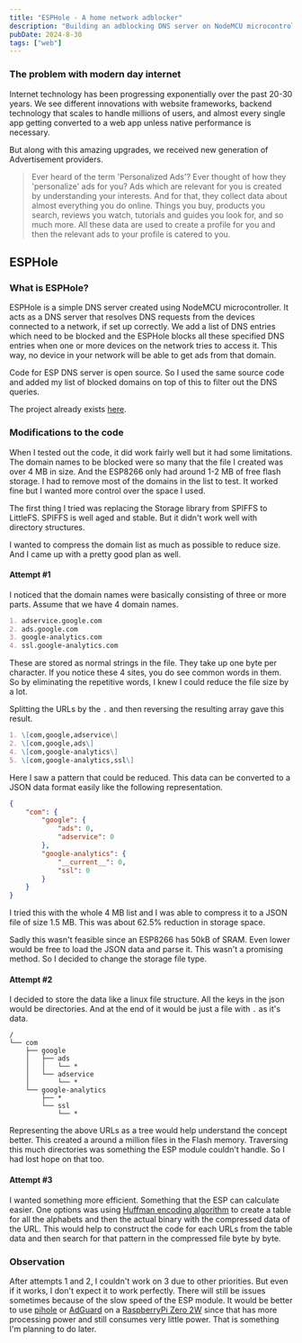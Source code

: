 ```yaml
---
title: "ESPHole - A home network adblocker"
description: "Building an adblocking DNS server on NodeMCU microcontroller"
pubDate: 2024-8-30
tags: ["web"]
---
```

### The problem with modern day internet

Internet technology has been progressing exponentially over the past 20-30 years.
We see different innovations with website frameworks, backend technology that scales
to handle millions of users, and almost every single app getting converted to a
web app unless native performance is necessary.

But along with this amazing upgrades, we received new generation of Advertisement
providers. 
> Ever heard of the term 'Personalized Ads'? Ever thought of how they 'personalize'
ads for you?
Ads which are relevant for you is created by understanding your interests. And for that,
they collect data about almost everything you do online. Things you buy, products you search,
reviews you watch, tutorials and guides you look for, and so much more. All these data are
used to create a profile for you and then the relevant ads to your profile is catered to you.

## ESPHole

### What is ESPHole?
ESPHole is a simple DNS server created using NodeMCU microcontroller. It acts as a DNS server
that resolves DNS requests from the devices connected to a network, if set up correctly.
We add a list of DNS entries which need to be blocked and the ESPHole blocks all these
specified DNS entries when one or more devices on the network tries to access it.
This way, no device in your network will be able to get ads from that domain.

Code for ESP DNS server is open source. So I used the same source code and added
my list of blocked domains on top of this to filter out the DNS queries.

The project already exists [here](https://github.com/rubfi/esphole).

### Modifications to the code
When I tested out the code, it did work fairly well but it had some limitations.
The domain names to be blocked were so many that the file I created was over 4 MB in
size. And the ESP8266 only had around 1-2 MB of free flash storage. I had to remove most of the
domains in the list to test. It worked fine but I wanted more control over the space I used.

The first thing I tried was replacing the Storage library from SPIFFS to LittleFS.
SPIFFS is well aged and stable. But it didn't work well with directory structures.

I wanted to compress the domain list as much as possible to reduce size. And I came up
with a pretty good plan as well.

#### Attempt \#1
I noticed that the domain names were basically consisting of three or more parts.
Assume that we have 4 domain names.
``` markdown
1. adservice.google.com
2. ads.google.com
3. google-analytics.com
4. ssl.google-analytics.com
```
These are stored as normal strings in the file. They take up one byte per character.
If you notice these 4 sites, you do see common words in them. So by eliminating the
repetitive words, I knew I could reduce the file size by a lot.

Splitting the URLs by the `.` and then reversing the resulting array gave this result.
``` markdown
1. \[com,google,adservice\]
2. \[com,google,ads\]
4. \[com,google-analytics\]
5. \[com,google-analytics,ssl\]
```
Here I saw a pattern that could be reduced. This data can be converted to a JSON data
format easily like the following representation.
```json
{
    "com": {
        "google": {
            "ads": 0,
            "adservice": 0
        },
        "google-analytics": {
            "__current__": 0,
            "ssl": 0
        }
    }
}
```
I tried this with the whole 4 MB list and I was able to compress it to a JSON file
of size 1.5 MB. This was about 62.5% reduction in storage space.

Sadly this wasn't feasible since an ESP8266 has 50kB of SRAM. Even lower would be free
to load the JSON data and parse it. This wasn't a promising method. So I decided to
change the storage file type.

#### Attempt \#2

I decided to store the data like a linux file structure. All the keys in the json would be directories.
And at the end of it would be just a file with `.` as it's data.
```plaintext
/
└── com
    ├── google
    │   ├── ads
    │   │   └── *
    │   └── adservice
    │       └── *
    └── google-analytics
        ├── *
        └── ssl
            └── *
```
Representing the above URLs as a tree would help understand the concept better.
This created a around a million files in the Flash memory. Traversing this much
directories was something the ESP module couldn't handle. So I had lost hope on
that too.

#### Attempt \#3

I wanted something more efficient. Something that the ESP can calculate easier.
One options was using [Huffman encoding algorithm](https://web.stanford.edu/class/archive/cs/cs106b/cs106b.1206/lectures/huffman-coding/) to create a table for all the alphabets and then
the actual binary with the compressed data of the URL. This would help to construct the code
for each URLs from the table data and then search for that pattern in the compressed file byte by byte.

### Observation

After attempts 1 and 2, I couldn't work on 3 due to other priorities. But even if it
works, I don't expect it to work perfectly. There will still be issues sometimes because
of the slow speed of the ESP module. It would be better to use [pihole](https://pi-hole.net/) or
[AdGuard](https://adguard.com/en/welcome.html) on a [RaspberryPi Zero 2W](https://www.raspberrypi.com/products/raspberry-pi-zero-2-w/) since that has more processing power
and still consumes very little power. That is something I'm planning to do later.

